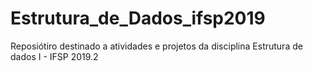# Estrutura_de_Dados_ifsp2019

Reposiótiro destinado a atividades e projetos da disciplina Estrutura de dados I - IFSP 2019.2
